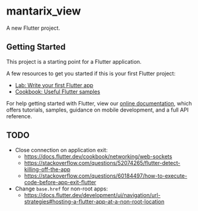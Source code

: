 # mantarix_view

A new Flutter project.

## Getting Started

This project is a starting point for a Flutter application.

A few resources to get you started if this is your first Flutter project:

- [Lab: Write your first Flutter app](https://flutter.dev/docs/get-started/codelab)
- [Cookbook: Useful Flutter samples](https://flutter.dev/docs/cookbook)

For help getting started with Flutter, view our
[online documentation](https://flutter.dev/docs), which offers tutorials,
samples, guidance on mobile development, and a full API reference.

## TODO

* Close connection on application exit:
  * https://docs.flutter.dev/cookbook/networking/web-sockets
  * https://stackoverflow.com/questions/52074265/flutter-detect-killing-off-the-app
  * https://stackoverflow.com/questions/60184497/how-to-execute-code-before-app-exit-flutter
* Change `base.href` for non-root apps:
  * https://docs.flutter.dev/development/ui/navigation/url-strategies#hosting-a-flutter-app-at-a-non-root-location